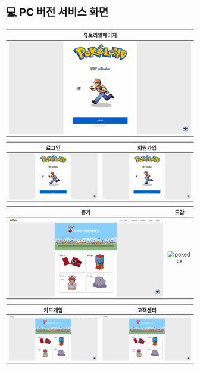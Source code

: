 
# :computer: PC 버전 서비스 화면
| 튜토리얼페이지                      |
| ----------------------------------- |
| ![tutorial](pc.assets/tutorial.gif) |

|                       로그인                       |                         회원가입                         |
| :------------------------------------------------: | :------------------------------------------------------: |
|    ![login](pc.assets/login-16498500488791.gif)    |      ![signup](pc.assets/signup-16498500560622.gif)      |

|                      **뽑기**                      |                         **도감**                         |
| :------------------------------------------------: | :------------------------------------------------------: |
|    ![gacha](pc.assets/gacha-16498500643763.gif)    |     ![pokedex](pc.assets/pokedex-16498500708774.gif)     |

|                    **카드게임**                    |                       **고객센터**                       |
| :------------------------------------------------: | :------------------------------------------------------: |
| ![cardgame](pc.assets/cardgame-16498500787555.gif) | ![supportpage](pc.assets/supportpage-16498500820706.gif) |

